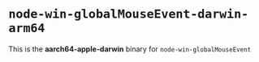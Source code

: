 # `node-win-globalMouseEvent-darwin-arm64`

This is the **aarch64-apple-darwin** binary for `node-win-globalMouseEvent`
